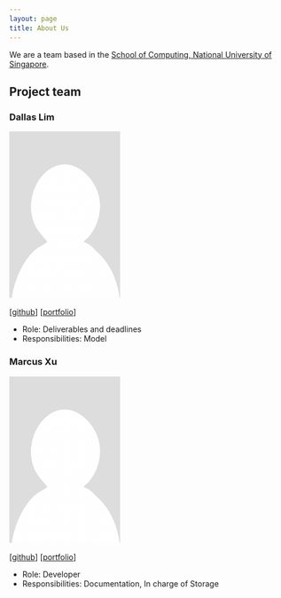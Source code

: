 ```yaml
---
layout: page
title: About Us
---
```


We are a team based in the [School of Computing, National University of Singapore](https://www.comp.nus.edu.sg).

## Project team

### Dallas Lim

<img src="images/bladerx11.png" width="200px">

[[github](https://github.com/BladerX11)]
[[portfolio](team/dallaslim.md)]

* Role: Deliverables and deadlines
* Responsibilities: Model

### Marcus Xu

<img src="images/xumarcus.png" width="200px">

[[github](http://github.com/xumarcus)]
[[portfolio](team/xumarcus.md)]

* Role: Developer
* Responsibilities: Documentation, In charge of Storage
